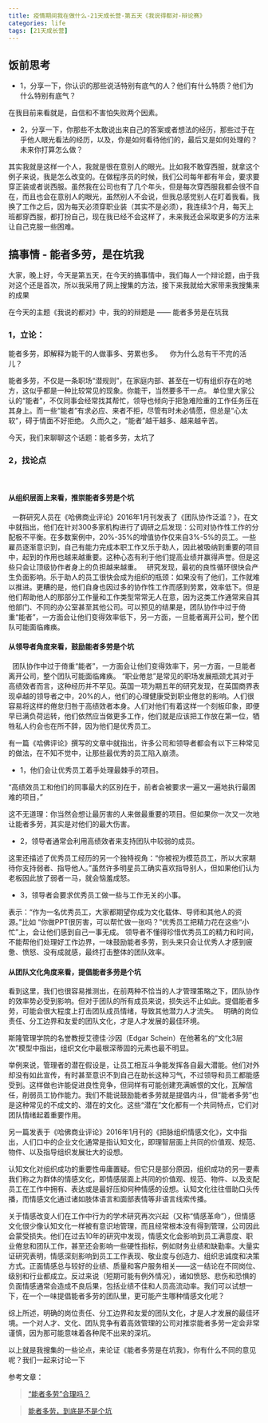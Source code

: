 ```yaml
---
title: 疫情期间我在做什么-21天成长营-第五天《我说得都对-辩论赛》
categories: life
tags: [21天成长营]
---
```




## 饭前思考

- 1，分享一下，你认识的那些说活特别有底气的人？他们有什么特质？他们为什么特别有底气？

在我目前来看就是，自信和不害怕失败两个因素。

- 2，分享一下，你那些不太敢说出来自己的答案或者想法的经历，那些过于在乎他人眼光看法的经历，以及，你是如何看待他们的，最后又是如何处理的？未来你打算怎么做？

其实我就是这样一个人，我就是很在意别人的眼光。比如我不敢穿西服，就拿这个例子来说，我是怎么改变的。在做程序员的时候，我们公司每年都有年会，要求要穿正装或者说西服。虽然我在公司也有了几个年头，但是每次穿西服我都会很不自在，而且也会在意别人的眼光，虽然别人不会说，但我总感觉别人在盯着我看。我换了工作之后，因为每天必须穿职业装（其实不是必须），我连续3个月，每天上班都穿西服，都打扮自己，现在我已经不会这样了，未来我还会采取更多的方法来让自己克服一些困难。



## 搞事情 - 能者多劳，是在坑我

大家，晚上好，今天是第五天，在今天的搞事情中，我们每人一个辩论题，由于我对这个还是首次，所以我采用了网上搜集的方法，接下来我就给大家带来我搜集来的成果

在今天的主题《我说的都对》中，我的的辩题是 —— 能者多劳是在坑我
 

### 1，立论：

能者多劳，即解释为能干的人做事多、劳累也多。 
 
你为什么总有干不完的活儿？

能者多劳，不仅是一条职场“潜规则”，在家庭内部、甚至在一切有组织存在的地方，这似乎都是一种比较常见的现象。你能干，当然要多干一点。
单位里大家公认的“能者”，不仅同事会经常找其帮忙，领导也倾向于把急难险重的工作任务压在其身上。而一些“能者”有求必应、来者不拒，尽管有时未必情愿，但总是“心太软”，碍于情面不好拒绝。
久而久之，“能者”越干越多、越来越辛苦。

今天，我们来聊聊这个话题：能者多劳，太坑了
 
 
### 2，找论点
 
#### 从组织层面上来看，推崇能者多劳是个坑
 
一群研究人员在《哈佛商业评论》2016年1月刊发表了《团队协作泛滥？》，在文中就指出，他们在针对300多家机构进行了调研之后发现：公司对协作性工作的分配极不平衡。在多数案例中，20%-35%的增值协作仅来自3%-5%的员工。一些雇员逐渐意识到，自己有能力完成本职工作又乐于助人，因此被吸纳到重要的项目中，起到的作用也越来越重要。这种心态有利于他们提高业绩并赢得声誉。但是这些只会让顶级协作者身上的负担越来越重。
 
研究发现，最初的良性循环很快会产生负面影响。乐于助人的员工很快会成为组织的瓶颈：如果没有了他们，工作就难以推进。更糟的是，他们自身也因过多的协作性工作而感到劳累，效率低下。但是他们帮助他人的那部分工作量和工作类型常常无人在意，因为这类工作通常来自其他部门、不同的办公室甚至其他公司。可以预见的结果是，团队协作中过于倚重“能者”，一方面会让他们变得效率低下，另一方面，一旦能者离开公司，整个团队可能面临瘫痪。
 
 

#### 从领导者角度来看，鼓励能者多劳是个坑
 
团队协作中过于倚重“能者”，一方面会让他们变得效率下，另一方面，一旦能者离开公司，整个团队可能面临瘫痪。
“职业倦怠”是常见的职场发展瓶颈尤其对于高绩效者而言，这种经历并不罕见。英国一项为期五年的研究发现，在英国商界表现卓越的领导者之中，20%的人，他们的心理健康受到职业倦怠的影响。人们很容易将这样的倦怠归咎于高绩效者本身。人们对他们有着这样一个刻板印象，即便早已满负荷运转，他们依然应当做更多工作，他们就是应该把工作放在第一位，牺牲私人约会也在所不辞，因为他们是优秀员工。

有一篇《哈佛评论》撰写的文章中就指出，许多公司和领导者都会有以下三种常见的做法，在不知不觉中，让那些最优秀的员工陷入崩溃。


- 1，他们会让优秀员工着手处理最棘手的项目。

“高绩效员工和他们的同事最大的区别在于，前者会被要求一遍又一遍地执行最困难的项目，”

这不无道理：你当然会想让最厉害的人来做最重要的项目。但如果你一次又一次地让能者多劳，其实是对他们的最大伤害。

- 2，领导者通常会利用高绩效者来支持团队中较弱的成员。

这里还描述了优秀员工经历的另一个独特视角：“你被视为模范员工，所以大家期待你支持弱者、指导他人。”虽然许多明星员工确实喜欢指导别人，但如果他们认为老板因此放了弱者一马，就会恼羞成怒。


- 3，领导者会要求优秀员工做一些与工作无关的小事。

表示：“作为一名优秀员工，大家都期望你成为文化载体、导师和其他人的资源。”比如 “你做PPT很厉害，可以帮忙做一张吗？”优秀员工把精力花在这些“小忙”上，会让他们感到自己一事无成。
领导者不懂得珍惜优秀员工的精力和时间，不能帮他们处理好工作边界，一味鼓励能者多劳，到头来只会让优秀人才感到疲惫、愤怒、没有成就感，最终打击整体的团队效率。
 
 
 
#### 从团队文化角度来看，提倡能者多劳是个坑

看到这里，我们也很容易推测出，在前两种不恰当的人才管理策略之下，团队协作的效率势必受到影响。但对于团队的所有成员来说，损失远不止如此。提倡能者多劳，可能会很大程度上打击团队成员情绪，导致其他潜力人才流失。
 
明确的岗位责任、分工边界和友爱的团队文化，才是人才发展的最佳环境。

斯隆管理学院的名誉教授艾德佳·沙因（Edgar Schein）在他著名的“文化3层次”模型中指出，组织文化中最根深蒂固的元素也最不明显。

举例来说，管理者的潜在假设是，让员工相互斗争能发挥各自最大潜能。他们对外却没有如此宣传，有时甚至意识不到自己在助长这种习气，不过领导和员工都能感受到。这样做也许能促进良性竞争，但同样有可能创建充满嫉恨的文化，瓦解信任，削弱员工协作能力。我们不能说鼓励能者多劳就是提倡内斗，但“能者多劳”也是这种常见的不成文的、潜在的文化。这些“潜在”文化都有一个共同特点，它们对团队情绪起着重要作用。

另一篇发表于《哈佛商业评论》2016年1月刊的《把脉组织情感文化》，文中指出，人们口中的企业文化通常是指认知文化，即理智层面上共同的价值观、规范、物件、以及指导组织发展壮大的设想。

认知文化对组织成功的重要性毋庸置疑。但它只是部分原因，组织成功的另一要素我们称之为群体的情感文化，即情感层面上共同的价值观、规范、物件、以及支配员工在工作中拥有、表达或是最好压抑何种情感的设想。认知文化往往借助口头传播，而情感文化通过诸如肢体语言和面部表情等非语言线索传播。

关于情感改变人们在工作中行为的学术研究再次兴起（又称“情感革命”），但情感文化很少像认知文化一样被有意识地管理，而且经常根本没有得到管理，公司因此会蒙受损失。他们在过去10年的研究中发现，情感文化会影响到员工满意度、职业倦怠和团队工作，甚至还会影响一些硬性指标，例如财务业绩和缺勤率。大量实证研究表明，情感深刻影响到员工工作表现、敬业度与创造力、组织忠诚度和决策方式。正面情感总与较好的业绩、质量和客户服务相关——这一结论在不同岗位、级别和行业都成立。反过来说（短期可能有例外情况），诸如愤怒、悲伤和恐惧的负面情感通常会造成不良后果，包括业绩不佳和人员高流动率。我们可以试想一下，在一个一味提倡能者多劳的团队里，更可能产生哪种情感文化呢？

综上所述，明确的岗位责任、分工边界和友爱的团队文化，才是人才发展的最佳环境。一个对人才、文化、团队竞争有着高效管理的公司对推崇能者多劳一定会非常谨慎，因为那可能意味着各种爬不出来的深坑。

以上就是我搜集的一些论点，来论证《能者多劳是在坑我》，你有什么不同的意见呢？我们一起来讨论一下



参考文章：

> [“能者多劳”合理吗？](https://baijiahao.baidu.com/s?id=1651683972678973689&wfr=spider&for=pc)

> [能者多劳，到底是不是个坑](https://baijiahao.baidu.com/s?id=1622331394241301531&wfr=spider&for=pc)